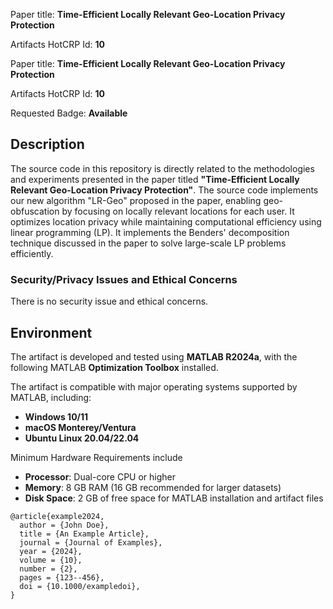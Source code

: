 Paper title: **Time-Efficient Locally Relevant Geo-Location Privacy Protection**

Artifacts HotCRP Id: **10**

Paper title: **Time-Efficient Locally Relevant Geo-Location Privacy Protection**

Artifacts HotCRP Id: **10**

Requested Badge: **Available**

## Description
The source code in this repository is directly related to the methodologies and experiments presented in the paper titled **"Time-Efficient Locally Relevant Geo-Location Privacy Protection"**. The source code implements our new algorithm "LR-Geo" proposed in the paper, enabling geo-obfuscation by focusing on locally relevant locations for each user. It optimizes location privacy while maintaining computational efficiency using linear programming (LP). It implements the Benders' decomposition technique discussed in the paper to solve large-scale LP problems efficiently.

### Security/Privacy Issues and Ethical Concerns
There is no security issue and ethical concerns. 

## Environment 
The artifact is developed and tested using **MATLAB R2024a**, with the following MATLAB **Optimization Toolbox** installed. 

The artifact is compatible with major operating systems supported by MATLAB, including:
- **Windows 10/11**
- **macOS Monterey/Ventura**
- **Ubuntu Linux 20.04/22.04**

Minimum Hardware Requirements include 
- **Processor**: Dual-core CPU or higher
- **Memory**: 8 GB RAM (16 GB recommended for larger datasets)
- **Disk Space**: 2 GB of free space for MATLAB installation and artifact files

```
@article{example2024,
  author = {John Doe},
  title = {An Example Article},
  journal = {Journal of Examples},
  year = {2024},
  volume = {10},
  number = {2},
  pages = {123--456},
  doi = {10.1000/exampledoi},
}

